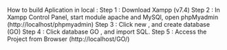 How to build Aplication in local : 
Step 1 : Download Xampp (v7.4) 
Step 2 : In Xampp Control Panel, start module apache and MySQl, open phpMyadmin (http://localhost/phpmyadmin) 
Step 3 : Click new , and create database (GO) 
Step 4 : Click database GO , and import SQL. 
Step 5 : Access the Project from Browser (http://localhost/GO/)
